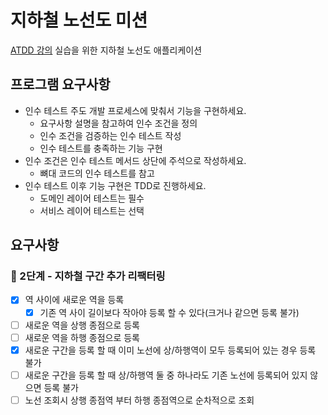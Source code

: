 # 지하철 노선도 미션
[ATDD 강의](https://edu.nextstep.camp/c/R89PYi5H) 실습을 위한 지하철 노선도 애플리케이션

## 프로그램 요구사항
- 인수 테스트 주도 개발 프로세스에 맞춰서 기능을 구현하세요.
  - 요구사항 설명을 참고하여 인수 조건을 정의
  - 인수 조건을 검증하는 인수 테스트 작성
  - 인수 테스트를 충족하는 기능 구현
- 인수 조건은 인수 테스트 메서드 상단에 주석으로 작성하세요.
  - 뼈대 코드의 인수 테스트를 참고
- 인수 테스트 이후 기능 구현은 TDD로 진행하세요.
  - 도메인 레이어 테스트는 필수
  - 서비스 레이어 테스트는 선택

## 요구사항
### 🚀 2단계 - 지하철 구간 추가 리팩터링
- [X] 역 사이에 새로운 역을 등록
  - [X] 기존 역 사이 길이보다 작아야 등록 할 수 있다(크거나 같으면 등록 불가)
- [ ] 새로운 역을 상행 종점으로 등록
- [ ] 새로운 역을 하행 종점으로 등록
- [X] 새로운 구간을 등록 할 때 이미 노선에 상/하행역이 모두 등록되어 있는 경우 등록 불가
- [ ] 새로운 구간을 등록 할 때 상/하행역 둘 중 하나라도 기존 노선에 등록되어 있지 않으면 등록 불가
- [ ] 노선 조회시 상행 종점역 부터 하행 종점역으로 순차적으로 조회